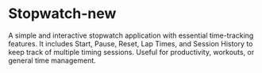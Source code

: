 # Stopwatch-new
A simple and interactive stopwatch application with essential time-tracking features. It includes Start, Pause, Reset, Lap Times, and Session History to keep track of multiple timing sessions. Useful for productivity, workouts, or general time management.
